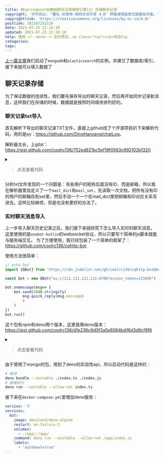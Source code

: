 ```yaml
---
title: 用springboot自建QQ聊天记录搜索引擎(2) 存储聊天记录
copyright: '许可协议: "署名-非商用-相同方式共享 4.0" 转载请保留原文链接及作者。'
copyrightlink: 'https://creativecommons.org/licenses/by-nc-sa/4.0/'
postlink: 202107252116
date: 2021-07-25 21:16:10
updated: 2021-07-25 21:16:10
help: 使用 <!--more--> 划分预览，<p class="tip"></p>添加tip
categories:
tags:
---
```



[上一篇文章](/2021/07/25/202107251924/)我们启动了`mongodb`和`elasticsearch`的实例，并建立了数据库/索引，接下来就可以填入数据了
<!--more-->
## 聊天记录存储

为了保证数据的连续性，我们要先保存导出的聊天记录，然后再开始同步记录新消息，这样我们在存储的时候，数据就是按照时间顺序排列好的。

### 聊天记录txt导入

首先解析下导出的聊天记录TXT文件，直接上github找了个开源项目扒下来解析代码，用的是py：<https://github.com/DingHanyang/chatLog>。

解析器太长，上gitst：<https://gist.github.com/coolrc136/752ed821bc5ef19f0563c992102b1320>

<details>
<summary><blockquote>点击查看代码</blockquote></summary>
<p>
<script src="https://gist.github.com/coolrc136/752ed821bc5ef19f0563c992102b1320.js"></script>
</p>
</details>

分析txt文件发现的一个问题是：有些用户的昵称后面没有ID，而是邮箱，所以我在解析器里自定义了一个`mail_dict`和`mail_set`，先读取一次文档，把所有没有ID的用户的邮箱存到set里，然后手动一个一个在mail_dict里把邮箱和ID对应关系写进去。这样比较麻烦，但是也没有更好的办法了。

### 实时聊天消息导入

上一步导入聊天历史记录之后，我们接下来就研究下怎么导入实时的聊天消息。
这里使用的是`onebot-kotlin`的websocket协议，所以只要写个简单的js脚本就能与服务端交互。
为了方便使用，我已经包装了一个简单的框架了：<https://github.com/coolrc136/cqhttp-bot>

使用方法很简单：

```typescript
// echo bot
import {QBot} from 'https://cdn.jsdelivr.net/gh/coolrc136/cqhttp-bot@main/deno_dist/mod.ts'

const bot = new QBot("ws://111.111.111.111:6700?access_token=123456")

bot.onmessage(msg=> {
    bot.send(JSON.stringify(
        msg.quick_reply(msg.message)
        )
    )
})
bot.run()
```

这个包有npm和deno两个版本，这里我用deno版本：
<https://gist.github.com/coolrc136/d1e236c6d0f3a5e8064bd16d3d9cf8f6>

<details><summary><blockquote>点击查看代码</blockquote></summary>
<p>
<script src="https://gist.github.com/coolrc136/d1e236c6d0f3a5e8064bd16d3d9cf8f6.js"></script>
</p>
</details>

由于使用了mongo的包，用到了deno的实验性api，所以启动代码是这样的：

```bash
# 编译
deno bundle --unstable ./index.ts ./index.js
# 直接运行
deno run --unstable --allow-net index.ts
```

接下来在`docker-compose.yml`里增加deno服务：

```yml
version: '3'
services:
  bot:
    image: denoland/deno:alpine
    restart: on-failure:3
    volumes:
      - ./app/:/app/
    command: deno run --unstable --allow-net /app/index.js
    labels:
      - "autoheal=true"
...
```
